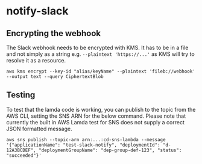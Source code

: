 # notify-slack

## Encrypting the webhook

The Slack webhook needs to be encrypted with KMS.
It has to be in a file and not simply as a string e.g. `--plaintext 'https://...'` as KMS will try to resolve it as a resource.

`aws kms encrypt --key-id "alias/keyName" --plaintext 'fileb://webhook' --output text --query CiphertextBlob`

## Testing

To test that the lamda code is working, you can publish to the topic from the AWS CLI, setting the SNS ARN for the below command.
Please note that currently the built in AWS Lamda test for SNS does not supply a correct JSON formatted message.

`aws sns publish --topic-arn arn:...:cd-sns-lambda --message '{"applicationName": "test-slack-notify", "deploymentId": "d-12A3BCDEF", "deploymentGroupName": "dep-group-def-123", "status": "succeeded"}'`
